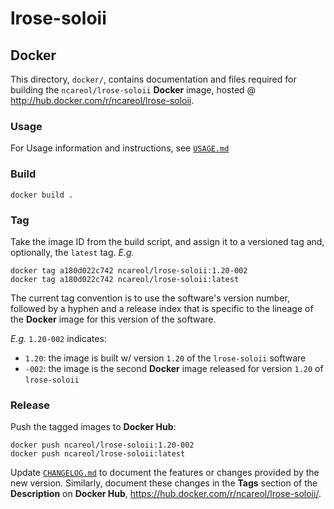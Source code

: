 # lrose-soloii

## Docker

This directory, `docker/`, contains documentation and files required for building the `ncareol/lrose-soloii` **Docker** image, hosted @ <http://hub.docker.com/r/ncareol/lrose-soloii>.

### Usage

For Usage information and instructions, see [`USAGE.md`](USAGE.md)

### Build

```
docker build .
```

### Tag

Take the image ID from the build script, and assign it to a versioned tag and, optionally, the `latest` tag. *E.g.*

```
docker tag a180d022c742 ncareol/lrose-soloii:1.20-002
docker tag a180d022c742 ncareol/lrose-soloii:latest
```

The current tag convention is to use the software's version number, followed by a hyphen and a release index that is specific to the lineage of the **Docker** image for this version of the software.

*E.g.* `1.20-002` indicates:

- `1.20`: the image is built w/ version `1.20` of the `lrose-soloii` software
- `-002`: the image is the second **Docker** image released for version `1.20` of `lrose-soloii`

### Release

Push the tagged images to **Docker Hub**:

```
docker push ncareol/lrose-soloii:1.20-002
docker push ncareol/lrose-soloii:latest
```

Update [`CHANGELOG.md`](CHANGELOG.md) to document the features or changes provided by the new version. Similarly, document these changes in the **Tags** section of the **Description** on **Docker Hub**, <https://hub.docker.com/r/ncareol/lrose-soloii/>.
